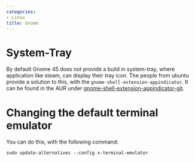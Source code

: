 ```yaml
---
categories:
- Linux
title: Gnome
---
```


# System-Tray 

By default Gnome 45 does not provide a build in system-tray, where
application like steam, can display their tray icon. The people from
ubuntu provide a solution to this, with the
`gnome-shell-extension-appindicator`. It can be found in the AUR under
[gnome-shell-extension-appindicator-git](https://aur.archlinux.org/packages/gnome-shell-extension-appindicator-git).

# Changing the default terminal emulator 

You can do this, with the following command:

    sudo update-alternatives --config x-terminal-emulator
    
